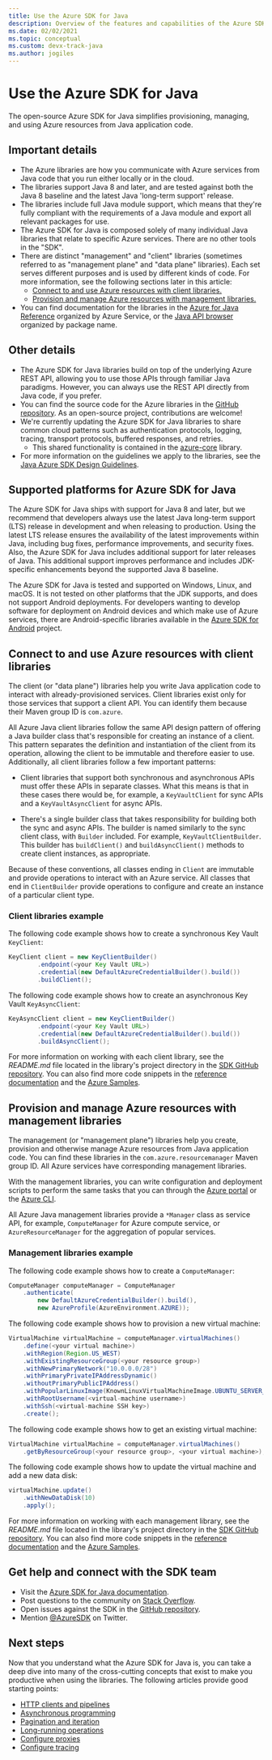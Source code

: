 ```yaml
---
title: Use the Azure SDK for Java
description: Overview of the features and capabilities of the Azure SDK for Java that help you be more productive when provisioning, using, and managing Azure resources.
ms.date: 02/02/2021
ms.topic: conceptual
ms.custom: devx-track-java
ms.author: jogiles
---
```


# Use the Azure SDK for Java

The open-source Azure SDK for Java simplifies provisioning, managing, and using Azure resources from Java application code.

## Important details

* The Azure libraries are how you communicate with Azure services from Java code that you run either locally or in the cloud.
* The libraries support Java 8 and later, and are tested against both the Java 8 baseline and the latest Java 'long-term support' release.
* The libraries include full Java module support, which means that they're fully compliant with the requirements of a Java module and export all relevant packages for use.
* The Azure SDK for Java is composed solely of many individual Java libraries that relate to specific Azure services. There are no other tools in the "SDK".
* There are distinct "management" and "client" libraries (sometimes referred to as "management plane" and "data plane" libraries). Each set serves different purposes and is used by different kinds of code. For more information, see the following sections later in this article:
  * [Connect to and use Azure resources with client libraries.](#connect-to-and-use-azure-resources-with-client-libraries)
  * [Provision and manage Azure resources with management libraries.](#provision-and-manage-azure-resources-with-management-libraries)
* You can find documentation for the libraries in the [Azure for Java Reference](/java/api/overview/azure/) organized by Azure Service, or the [Java API browser](/java/api/) organized by package name.

## Other details

* The Azure SDK for Java libraries build on top of the underlying Azure REST API, allowing you to use those APIs through familiar Java paradigms. However, you can always use the REST API directly from Java code, if you prefer.
* You can find the source code for the Azure libraries in the [GitHub repository](https://github.com/Azure/azure-sdk-for-java). As an open-source project, contributions are welcome!
* We're currently updating the Azure SDK for Java libraries to share common cloud patterns such as authentication protocols, logging, tracing, transport protocols, buffered responses, and retries.
  * This shared functionality is contained in the [azure-core](https://github.com/Azure/azure-sdk-for-java/tree/master/sdk/core/azure-core) library.
* For more information on the guidelines we apply to the libraries, see the [Java Azure SDK Design Guidelines](https://azure.github.io/azure-sdk/java_introduction.html).

## Supported platforms for Azure SDK for Java

The Azure SDK for Java ships with support for Java 8 and later, but we recommend that developers always use the latest Java long-term support (LTS) release in development and when releasing to production. Using the latest LTS release ensures the availability of the latest improvements within Java, including bug fixes, performance improvements, and security fixes. Also, the Azure SDK for Java includes additional support for later releases of Java. This additional support improves performance and includes JDK-specific enhancements beyond the supported Java 8 baseline.

The Azure SDK for Java is tested and supported on Windows, Linux, and macOS. It is not tested on other platforms that the JDK supports, and does not support Android deployments. For developers wanting to develop software for deployment on Android devices and which make use of Azure services, there are Android-specific libraries available in the [Azure SDK for Android](https://github.com/Azure/azure-sdk-for-android) project.

## Connect to and use Azure resources with client libraries

The client (or "data plane") libraries help you write Java application code to interact with already-provisioned services. Client libraries exist only for those services that support a client API. You can identify them because their Maven group ID is `com.azure`.

All Azure Java client libraries follow the same API design pattern of offering a Java builder class that's responsible for creating an instance of a client. This pattern separates the definition and instantiation of the client from its operation, allowing the client to be immutable and therefore easier to use. Additionally, all client libraries follow a few important patterns:

* Client libraries that support both synchronous and asynchronous APIs must offer these APIs in separate classes. What this means is that in these cases there would be, for example, a `KeyVaultClient` for sync APIs and a `KeyVaultAsyncClient` for async APIs.

* There's a single builder class that takes responsibility for building both the sync and async APIs. The builder is named similarly to the sync client class, with `Builder` included. For example, `KeyVaultClientBuilder`. This builder has `buildClient()` and `buildAsyncClient()` methods to create client instances, as appropriate.

Because of these conventions, all classes ending in `Client` are immutable and provide operations to interact with an Azure service. All classes that end in `ClientBuilder` provide operations to configure and create an instance of a particular client type.

### Client libraries example

The following code example shows how to create a synchronous Key Vault `KeyClient`:

```java
KeyClient client = new KeyClientBuilder()
        .endpoint(<your Key Vault URL>)
        .credential(new DefaultAzureCredentialBuilder().build())
        .buildClient();
```

The following code example shows how to create an asynchronous Key Vault `KeyAsyncClient`:

```java
KeyAsyncClient client = new KeyClientBuilder()
        .endpoint(<your Key Vault URL>)
        .credential(new DefaultAzureCredentialBuilder().build())
        .buildAsyncClient();
```

For more information on working with each client library, see the *README.md* file located in the library's project directory in the [SDK GitHub repository](https://github.com/Azure/azure-sdk-for-java). You can also find more code snippets in the [reference documentation](/java/api) and the [Azure Samples](/samples/browse/?products=azure&languages=java).

## Provision and manage Azure resources with management libraries

The management (or "management plane") libraries help you create, provision and otherwise manage Azure resources from Java application code. You can find these libraries in the `com.azure.resourcemanager` Maven group ID. All Azure services have corresponding management libraries.

With the management libraries, you can write configuration and deployment scripts to perform the same tasks that you can through the [Azure portal](https://portal.azure.com/) or the [Azure CLI](/cli/azure/install-azure-cli).

All Azure Java management libraries provide a `*Manager` class as service API, for example, `ComputeManager` for Azure compute service, or `AzureResourceManager` for the aggregation of popular services.

### Management libraries example

The following code example shows how to create a `ComputeManager`:

```java
ComputeManager computeManager = ComputeManager
    .authenticate(
        new DefaultAzureCredentialBuilder().build(),
        new AzureProfile(AzureEnvironment.AZURE));
```

The following code example shows how to provision a new virtual machine:

```java
VirtualMachine virtualMachine = computeManager.virtualMachines()
    .define(<your virtual machine>)
    .withRegion(Region.US_WEST)
    .withExistingResourceGroup(<your resource group>)
    .withNewPrimaryNetwork("10.0.0.0/28")
    .withPrimaryPrivateIPAddressDynamic()
    .withoutPrimaryPublicIPAddress()
    .withPopularLinuxImage(KnownLinuxVirtualMachineImage.UBUNTU_SERVER_18_04_LTS)
    .withRootUsername(<virtual-machine username>)
    .withSsh(<virtual-machine SSH key>)
    .create();
```

The following code example shows how to get an existing virtual machine:

```java
VirtualMachine virtualMachine = computeManager.virtualMachines()
    .getByResourceGroup(<your resource group>, <your virtual machine>);
```

The following code example shows how to update the virtual machine and add a new data disk:

```java
virtualMachine.update()
    .withNewDataDisk(10)
    .apply();
```

For more information on working with each management library, see the *README.md* file located in the library's project directory in the [SDK GitHub repository](https://github.com/Azure/azure-sdk-for-java/tree/master/sdk/resourcemanager#readme). You can also find more code snippets in the [reference documentation](/java/api) and the [Azure Samples](/samples/browse/?products=azure&languages=java).

## Get help and connect with the SDK team

* Visit the [Azure SDK for Java documentation](https://azure.github.io/azure-sdk-for-java/).
* Post questions to the community on [Stack Overflow](https://stackoverflow.com/questions/tagged/azure-sdk-for-java).
* Open issues against the SDK in the [GitHub repository](https://github.com/Azure/azure-sdk-for-java/issues).
* Mention [@AzureSDK](https://twitter.com/AzureSdk/) on Twitter.

## Next steps

Now that you understand what the Azure SDK for Java is, you can take a deep dive into many of the cross-cutting concepts that exist to make you productive when using the libraries. The following articles provide good starting points:

* [HTTP clients and pipelines](http-client-pipeline.md)
* [Asynchronous programming](async-programming.md)
* [Pagination and iteration](pagination.md)
* [Long-running operations](lro.md)
* [Configure proxies](proxying.md)
* [Configure tracing](tracing.md)
